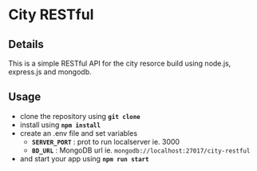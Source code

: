# City RESTful

## Details 

This is a simple RESTful API for the city resorce build using node.js, express.js and mongodb.

## Usage

- clone the repository using __`git clone`__
- install using __`npm install`__
- create an .env file and set variables
    - __`SERVER_PORT`__ : prot to run localserver ie. 3000
    - __`BD_URL`__ : MongoDB url ie. `mongodb://localhost:27017/city-restful`
- and start your app using __`npm run start`__
